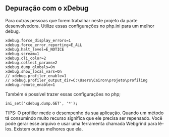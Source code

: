 ## Depuração com o xDebug

Para outras pessoas que forem trabalhar neste projeto da parte desenvolvedora.
Utilize essas configurações no php.ini para um melhor debug.

```
xdebug.force_display_errors=1
xdebug.force_error_reporting=E_ALL
xdebug.halt_level=E_NOTICE
xdebug.scream=1
xdebug.cli_color=2
xdebug.collect_params=2
xdebug.dump_globals=On
xdebug.show_local_vars=On
// xdebug.profiler_enable=1
// xdebug.profiler_output_dir=C:\Users\Cairon\projeto\profiling
xdebug.remote_enable=1
```

Também é possível trazer essas configurações no php;
```
ini_set('xdebug.dump.GET', '*');
```

TIPS: O profiller mede o desempenho da sua aplicação. Quando um método tá consumindo muito recurso significa que ele precisa ser repensado. Você pode gerar esse arquivo e usar uma ferramenta chamada Webgrind para lê-los. Existem outras melhores que ela. 


